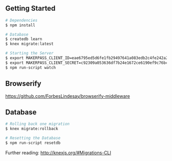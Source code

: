 
## Getting Started

```bash
# Dependencies
$ npm install

# Database
$ createdb learn
$ knex migrate:latest

# Starting the Server
$ export MAKERPASS_CLIENT_ID=eae6795ed5d6fe1fb29497641a083edb2c4fe242a233fc98138f7224177581e9
$ export MAKERPASS_CLIENT_SECRET=c92309a053636df7b24e1672ce6190ef9c76bca9e5aebf1cb8847e70607b534f
$ npm run-script watch
```

## Browserify

https://github.com/ForbesLindesay/browserify-middleware

## Database

```bash
# Rolling back one migration
$ knex migrate:rollback

# Resetting the Database
$ npm run-script resetdb
```

Further reading: http://knexjs.org/#Migrations-CLI
